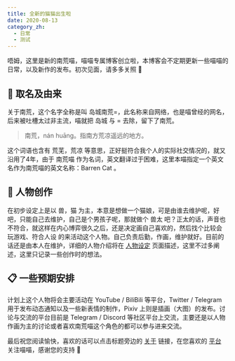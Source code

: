 ```yaml
---
title: 全新的猫猫出生啦
date: 2020-08-13
category_zh:
  - 日常
  - 测试
---
```


唔姆，这里是新的南荒喵，喵喵专属博客创立啦，本博客会不定期更新一些喵喵的日常，以及新作的发布。初次见面，请多多关照 🍪

<!-- more -->

## 📝 取名及由来

关于南荒，这个名字全称是叫 岛城南荒=，此名称来自网络，也是喵曾经的网名，后来被吐槽太过非主流，喵就把 岛城 与 = 去除，留下了南荒。

> 南荒，nán huāng。指南方荒凉遥远的地方。

这个词语也含有 荒芜，荒凉 等意思，正好挺符合我个人的实际社交情况的，就又沿用了4年，由于 南荒喵 作为名词，英文翻译过于困难，这里本喵指定一个英文名作为南荒喵的英文名称：Barren Cat 。

## 🎨 人物创作

在初步设定上是以 兽，猫 为主，本意是想做一个猫娘，可是由谁去维护呢，好吧，只能自己去维护，自己是个男孩子呢，那就做个 兽太 吧？正太的话，声音也不符合，就这样在内心博弈很久之后，还是决定画自己喜欢的，然后找个比较会 玩游戏、符合人设 的来活动这个人物。自己负责后勤，作画，维护就好。目前的话还是由本人在维护，详细的人物介绍将在 [人物设定](/build.html) 页面描述，这里不过多阐述，这里只记录一些创作时的想法。

## 📋 一些预期安排

计划上这个人物将会主要活动在 YouTube / BiliBili 等平台，Twitter / Telegram 用于发布动态通知以及一些新表情的制作，Pixiv 上则是插画（大图）的发布。讨论与交流的平台目前是 Telegram / Discord 等社区平台上交流，主要还是以人物作画为主的讨论或者喜欢南荒喵这个角色的都可以参与进来交流。

最后祝您阅读愉快，喜欢的话可以点击标题旁边的 [关于](/about.html) 链接，在您喜欢的 [平台](/about.html#platform) 关注喵喵，感谢您的支持 💖
